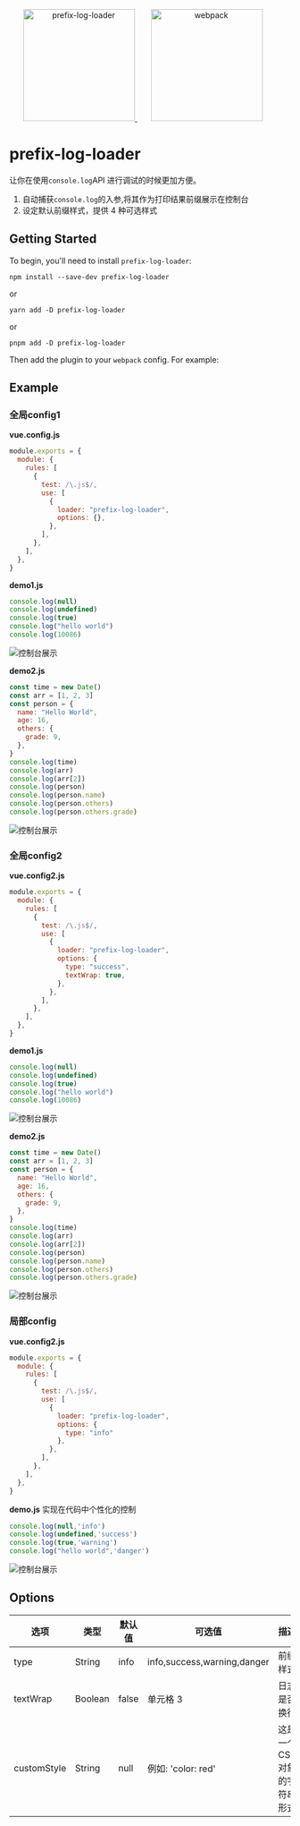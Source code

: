 <div align="center">
  <a href="https://v2.cn.vuejs.org/v2/guide/">
   <img width="200" height="200" src="https://v2.cn.vuejs.org/images/logo.svg" alt="prefix-log-loader">
  </a>
  <a href="https://github.com/webpack/webpack">
    <img width="200" height="200" vspace="" hspace="25" src="https://webpack.js.org/assets/icon-square-big.svg" alt="webpack">
  </a>
</div>

# prefix-log-loader

让你在使用`console.log`API 进行调试的时候更加方便。

1. 自动捕获`console.log`的入参,将其作为打印结果前缀展示在控制台
2. 设定默认前缀样式，提供 4 种可选样式

## Getting Started

To begin, you'll need to install `prefix-log-loader`:

```console
npm install --save-dev prefix-log-loader
```

or

```console
yarn add -D prefix-log-loader
```

or

```console
pnpm add -D prefix-log-loader
```

Then add the plugin to your `webpack` config. For example:

## Example

### 全局config1

**vue.config.js**

```js
module.exports = {
  module: {
    rules: [
      {
        test: /\.js$/,
        use: [
          {
            loader: "prefix-log-loader",
            options: {},
          },
        ],
      },
    ],
  },
}
```

**demo1.js**

```javascript
console.log(null)
console.log(undefined)
console.log(true)
console.log("hello world")
console.log(10086)
```

![控制台展示](./imgs/20240715213959708.png)

**demo2.js**

```javascript
const time = new Date()
const arr = [1, 2, 3]
const person = {
  name: "Hello World",
  age: 16,
  others: {
    grade: 9,
  },
}
console.log(time)
console.log(arr)
console.log(arr[2])
console.log(person)
console.log(person.name)
console.log(person.others)
console.log(person.others.grade)
```

![控制台展示](./imgs/20240715214207190.png)

### 全局config2
**vue.config2.js**

```js
module.exports = {
  module: {
    rules: [
      {
        test: /\.js$/,
        use: [
          {
            loader: "prefix-log-loader",
            options: {
              type: "success",
              textWrap: true,
            },
          },
        ],
      },
    ],
  },
}
```

**demo1.js**

```javascript
console.log(null)
console.log(undefined)
console.log(true)
console.log("hello world")
console.log(10086)
```

![控制台展示](./imgs/20240716095000295.png)

**demo2.js**

```javascript
const time = new Date()
const arr = [1, 2, 3]
const person = {
  name: "Hello World",
  age: 16,
  others: {
    grade: 9,
  },
}
console.log(time)
console.log(arr)
console.log(arr[2])
console.log(person)
console.log(person.name)
console.log(person.others)
console.log(person.others.grade)
```
![控制台展示](./imgs/20240716095100008.png)

### 局部config
**vue.config2.js**

```js
module.exports = {
  module: {
    rules: [
      {
        test: /\.js$/,
        use: [
          {
            loader: "prefix-log-loader",
            options: {
              type: "info"
            },
          },
        ],
      },
    ],
  },
}
```

**demo.js**
实现在代码中个性化的控制

```javascript
console.log(null,'info')
console.log(undefined,'success')
console.log(true,'warning')
console.log("hello world",'danger')
```
![控制台展示](./imgs/20240716095540340.png)



## Options

| 选项        | 类型    | 默认值 | 可选值                      | 描述                          |
| ----------- | ------- | ------ | --------------------------- | ----------------------------- |
| type        | String  | info   | info,success,warning,danger | 前缀样式                      |
| textWrap    | Boolean | false  | 单元格 3                    | 日志是否换行                  |
| customStyle | String  | null   | 例如: 'color: red'          | 这是一个 CSS 对象的字符串形式 |